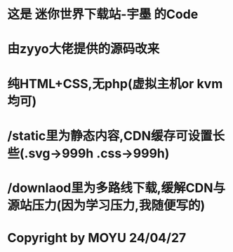 # 这是 迷你世界下载站-宇墨 的Code
# 由zyyo大佬提供的源码改来
# 纯HTML+CSS,无php(虚拟主机or kvm均可)
# /static里为静态内容,CDN缓存可设置长些(.svg->999h .css->999h)
# /downlaod里为多路线下载,缓解CDN与源站压力(因为学习压力,我随便写的)



# Copyright by MOYU 24/04/27
